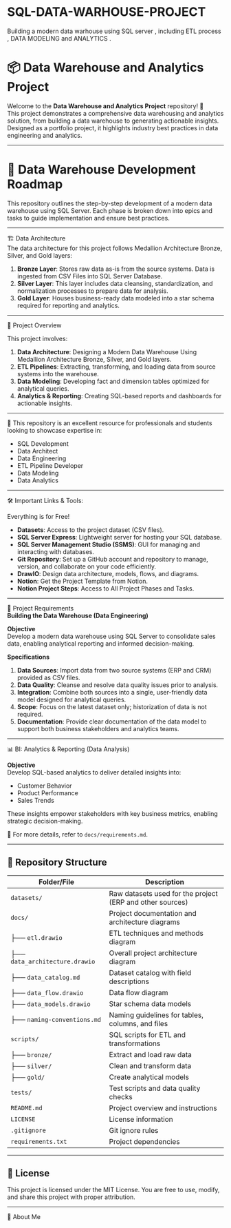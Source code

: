 # SQL-DATA-WARHOUSE-PROJECT
Building a modern data warhouse using SQL server , including ETL process , DATA MODELING and ANALYTICS .

# 📦 Data Warehouse and Analytics Project

Welcome to the **Data Warehouse and Analytics Project** repository! 🚀  
This project demonstrates a comprehensive data warehousing and analytics solution, from building a data warehouse to generating actionable insights.  
Designed as a portfolio project, it highlights industry best practices in data engineering and analytics.

---

# 🧠 Data Warehouse Development Roadmap

This repository outlines the step-by-step development of a modern data warehouse using SQL Server. Each phase is broken down into epics and tasks to guide implementation and ensure best practices.

---

🏗️ Data Architecture  
The data architecture for this project follows Medallion Architecture Bronze, Silver, and Gold layers:

1. **Bronze Layer**: Stores raw data as-is from the source systems. Data is ingested from CSV Files into SQL Server Database.  
2. **Silver Layer**: This layer includes data cleansing, standardization, and normalization processes to prepare data for analysis.  
3. **Gold Layer**: Houses business-ready data modeled into a star schema required for reporting and analytics.

---

📖 Project Overview

This project involves:

1. **Data Architecture**: Designing a Modern Data Warehouse Using Medallion Architecture Bronze, Silver, and Gold layers.  
2. **ETL Pipelines**: Extracting, transforming, and loading data from source systems into the warehouse.  
3. **Data Modeling**: Developing fact and dimension tables optimized for analytical queries.  
4. **Analytics & Reporting**: Creating SQL-based reports and dashboards for actionable insights.

---

🎯 This repository is an excellent resource for professionals and students looking to showcase expertise in:

- SQL Development  
- Data Architect  
- Data Engineering  
- ETL Pipeline Developer  
- Data Modeling  
- Data Analytics

---

🛠️ Important Links & Tools:

Everything is for Free!

- **Datasets**: Access to the project dataset (CSV files).  
- **SQL Server Express**: Lightweight server for hosting your SQL database.  
- **SQL Server Management Studio (SSMS)**: GUI for managing and interacting with databases.  
- **Git Repository**: Set up a GitHub account and repository to manage, version, and collaborate on your code efficiently.  
- **DrawIO**: Design data architecture, models, flows, and diagrams.  
- **Notion**: Get the Project Template from Notion.  
- **Notion Project Steps**: Access to All Project Phases and Tasks.

---

🚀 Project Requirements  
**Building the Data Warehouse (Data Engineering)**

**Objective**  
Develop a modern data warehouse using SQL Server to consolidate sales data, enabling analytical reporting and informed decision-making.

**Specifications**  
1. **Data Sources**: Import data from two source systems (ERP and CRM) provided as CSV files.  
2. **Data Quality**: Cleanse and resolve data quality issues prior to analysis.  
3. **Integration**: Combine both sources into a single, user-friendly data model designed for analytical queries.  
4. **Scope**: Focus on the latest dataset only; historization of data is not required.  
5. **Documentation**: Provide clear documentation of the data model to support both business stakeholders and analytics teams.

---

📊 BI: Analytics & Reporting (Data Analysis)

**Objective**  
Develop SQL-based analytics to deliver detailed insights into:

- Customer Behavior  
- Product Performance  
- Sales Trends

These insights empower stakeholders with key business metrics, enabling strategic decision-making.

📄 For more details, refer to `docs/requirements.md`.

---

## 📁 Repository Structure

| Folder/File                | Description                                                  |
|---------------------------|--------------------------------------------------------------|
| `datasets/`               | Raw datasets used for the project (ERP and other sources)    |
| `docs/`                   | Project documentation and architecture diagrams              |
| ├── `etl.drawio`          | ETL techniques and methods diagram                           |
| ├── `data_architecture.drawio` | Overall project architecture diagram                 |
| ├── `data_catalog.md`     | Dataset catalog with field descriptions                      |
| ├── `data_flow.drawio`    | Data flow diagram                                            |
| ├── `data_models.drawio`  | Star schema data models                                      |
| ├── `naming-conventions.md` | Naming guidelines for tables, columns, and files         |
| `scripts/`                | SQL scripts for ETL and transformations                      |
| ├── `bronze/`             | Extract and load raw data                                    |
| ├── `silver/`             | Clean and transform data                                     |
| ├── `gold/`               | Create analytical models                                     |
| `tests/`                  | Test scripts and data quality checks                         |
| `README.md`               | Project overview and instructions                            |
| `LICENSE`                 | License information                                          |
| `.gitignore`              | Git ignore rules                                             |
| `requirements.txt`        | Project dependencies                                         |



---

## 📄 License

This project is licensed under the MIT License. You are free to use, modify, and share this project with proper attribution.

---

🌟 About Me


